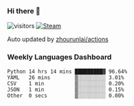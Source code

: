 ### Hi there 👋

![visitors](https://visitor-badge.glitch.me/badge?page_id=zhourunlai)
[![Steam](https://img.shields.io/badge/dynamic/json?label=Steam&query=%24.data.totalSubs&url=https%3A%2F%2Fapi.spencerwoo.com%2Fsubstats%2F%3Fsource%3DsteamGames%26queryKey%3D76561198285156854&suffix=%20Games&logo=steam&labelColor=134375&color=0b1a37&longCache=true)](http://steamcommunity.com/profiles/76561198285156854)

Auto updated by <a href="https://github.com/zhourunlai/zhourunlai/actions" target="_blank">zhourunlai/actions</a>

### Weekly Languages Dashboard

<!--PART:wakatime-->
```text
Python 14 hrs 14 mins █████████▓ 96.64%
YAML   26 mins        ▒░░░░░░░░░ 3.01%
CSV    1 min          ▒░░░░░░░░░ 0.20%
JSON   1 min          ▒░░░░░░░░░ 0.15%
Other  0 secs         ▒░░░░░░░░░ 0.00%
```
<!--PART:wakatime-->

